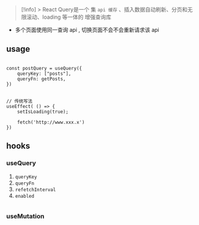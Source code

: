 > [!info] > React Query是一个 集 `api 缓存`  、插入数据自动刷新、分页和无限滚动、loading 等一体的 增强查询库

- 多个页面使用同一查询 api ,  切换页面不会不会重新请求该 api

## usage

```tsx

const postQuery = useQuery({
	queryKey: ["posts"],
	queryFn: getPosts,
})


// 传统写法
useEffect( () => {
	setIsLoading(true);

	fetch('http://www.xxx.x')
})
```

## hooks

### useQuery
1.  `queryKey`
2.  `queryFn`
3. `refetchInterval`
4. `enabled` 


```tsx

```

### useMutation

```jsx
 
```